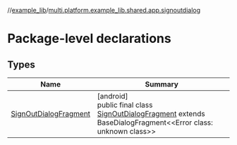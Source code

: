 //[example_lib](../../index.md)/[multi.platform.example_lib.shared.app.signoutdialog](index.md)

# Package-level declarations

## Types

| Name | Summary |
|---|---|
| [SignOutDialogFragment](-sign-out-dialog-fragment/index.md) | [android]<br>public final class [SignOutDialogFragment](-sign-out-dialog-fragment/index.md) extends BaseDialogFragment&lt;&lt;Error class: unknown class&gt;&gt; |
